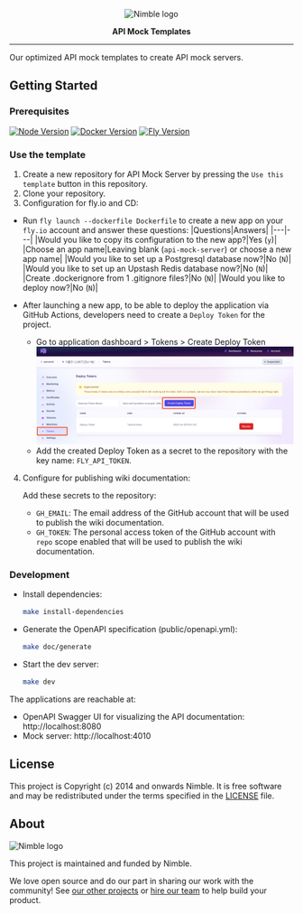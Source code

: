 <p align="center">
    <picture>
      <source media="(prefers-color-scheme: dark)" srcset="https://assets.nimblehq.co/logo/dark/logo-dark-text-320.png">
      <img alt="Nimble logo" src="https://assets.nimblehq.co/logo/light/logo-light-text-320.png">
    </picture>
</p>

<p align="center">
  <strong>API Mock Templates</strong>
</p>

---

Our optimized API mock templates to create API mock servers.

## Getting Started

### Prerequisites

[![Node Version](https://img.shields.io/badge/node-18.15.0-brightgreen.svg)](https://nodejs.org/download/release/v18.15.0/)
[![Docker Version](https://img.shields.io/badge/docker-20.10.13-brightgreen.svg)](https://www.docker.com/products/docker-desktop/)
[![Fly Version](https://img.shields.io/badge/fly-0.1.72-brightgreen.svg)](https://fly.io/docs/hands-on/install-flyctl/)

### Use the template

1. Create a new repository for API Mock Server by pressing the `Use this template` button in this repository.
2. Clone your repository.
3. Configuration for fly.io and CD:
  - Run `fly launch --dockerfile Dockerfile` to create a new app on your `fly.io` account and answer these questions:
    |Questions|Answers|
    |---|---|
    |Would you like to copy its configuration to the new app?|Yes (`y`)|
    |Choose an app name|Leaving blank (`api-mock-server`) or choose a new app name|
    |Would you like to set up a Postgresql database now?|No (`N`)|
    |Would you like to set up an Upstash Redis database now?|No (`N`)|
    |Create .dockerignore from 1 .gitignore files?|No (`N`)|
    |Would you like to deploy now?|No (`N`)|

  - After launching a new app, to be able to deploy the application via GitHub Actions, developers need to create a `Deploy Token` for the project.
    - Go to application dashboard > Tokens > Create Deploy Token
      ![Go to application dashboard > Tokens > Create Deploy Token](./assets/images/token-fly.png)
    - Add the created Deploy Token as a secret to the repository with the key name: `FLY_API_TOKEN`.

4. Configure for publishing wiki documentation:

    Add these secrets to the repository:
      - `GH_EMAIL`: The email address of the GitHub account that will be used to publish the wiki documentation.
      - `GH_TOKEN`: The personal access token of the GitHub account with `repo` scope enabled that will be used to publish the wiki documentation.

### Development

- Install dependencies:

  ```sh
  make install-dependencies
  ```

- Generate the OpenAPI specification (public/openapi.yml):

  ```sh
  make doc/generate
  ```

- Start the dev server:

  ```sh
  make dev
  ```

The applications are reachable at:

- OpenAPI Swagger UI for visualizing the API documentation: http://localhost:8080
- Mock server: http://localhost:4010

## License

This project is Copyright (c) 2014 and onwards Nimble. It is free software and may be redistributed under the terms specified in the [LICENSE] file.

[LICENSE]: /LICENSE

## About

<picture>
      <source media="(prefers-color-scheme: dark)" srcset="https://assets.nimblehq.co/logo/dark/logo-dark-text-160.png">
      <img alt="Nimble logo" src="https://assets.nimblehq.co/logo/light/logo-light-text-160.png">
</picture>

This project is maintained and funded by Nimble.

We love open source and do our part in sharing our work with the community!
See [our other projects][community] or [hire our team][hire] to help build your product.

[community]: https://github.com/nimblehq
[hire]: https://nimblehq.co/
